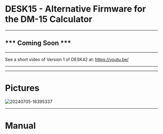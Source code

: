 # DESK15 - Alternative Firmware for the DM-15 Calculator

-----

## *** Coming Soon ***

-----

See a short video of Version 1 of DESK42 at: https://youtu.be/

-----

-----
# Pictures

![20240705-16395337](https://github.com/zooxo/desk42/assets/16148023/c6e63f74-3e15-47c9-8fe4-0276e1b06285)

-----
# Manual


```

```
